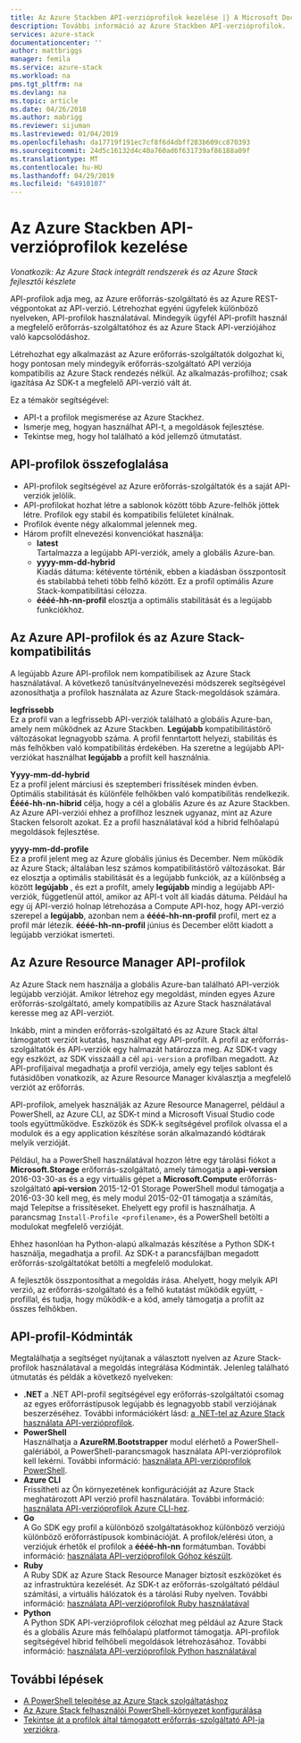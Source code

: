 ```yaml
---
title: Az Azure Stackben API-verzióprofilok kezelése |} A Microsoft Docs
description: További információ az Azure Stackben API-verzióprofilok.
services: azure-stack
documentationcenter: ''
author: mattbriggs
manager: femila
ms.service: azure-stack
ms.workload: na
pms.tgt_pltfrm: na
ms.devlang: na
ms.topic: article
ms.date: 04/26/2018
ms.author: mabrigg
ms.reviewer: sijuman
ms.lastreviewed: 01/04/2019
ms.openlocfilehash: da17719f191ec7cf8f6d4dbff283b609cc870393
ms.sourcegitcommit: 24d5c16132d4c40a760ad6f631739af86188a09f
ms.translationtype: MT
ms.contentlocale: hu-HU
ms.lasthandoff: 04/29/2019
ms.locfileid: "64910107"
---
```

# <a name="manage-api-version-profiles-in-azure-stack"></a>Az Azure Stackben API-verzióprofilok kezelése

*Vonatkozik: Az Azure Stack integrált rendszerek és az Azure Stack fejlesztői készlete*

API-profilok adja meg, az Azure erőforrás-szolgáltató és az Azure REST-végpontokat az API-verzió. Létrehozhat egyéni ügyfelek különböző nyelveken, API-profilok használatával. Mindegyik ügyfél API-profilt használ a megfelelő erőforrás-szolgáltatóhoz és az Azure Stack API-verziójához való kapcsolódáshoz.

Létrehozhat egy alkalmazást az Azure erőforrás-szolgáltatók dolgozhat ki, hogy pontosan mely mindegyik erőforrás-szolgáltató API verziója kompatibilis az Azure Stack rendezés nélkül. Az alkalmazás-profilhoz; csak igazítása Az SDK-t a megfelelő API-verzió vált át.

Ez a témakör segítségével:

 - API-t a profilok megismerése az Azure Stackhez.
 - Ismerje meg, hogyan használhat API-t, a megoldások fejlesztése.
 - Tekintse meg, hogy hol található a kód jellemző útmutatást.

## <a name="summary-of-api-profiles"></a>API-profilok összefoglalása

- API-profilok segítségével az Azure erőforrás-szolgáltatók és a saját API-verziók jelölik.
- API-profilokat hozhat létre a sablonok között több Azure-felhők jöttek létre. Profilok egy stabil és kompatibilis felületet kínálnak.
- Profilok évente négy alkalommal jelennek meg.
- Három profilt elnevezési konvenciókat használja:
    - **latest**  
        Tartalmazza a legújabb API-verziók, amely a globális Azure-ban.
    - **yyyy-mm-dd-hybrid**  
    Kiadás dátuma: kétévente történik, ebben a kiadásban összpontosít és stabilabbá teheti több felhő között. Ez a profil optimális Azure Stack-kompatibilitási célozza.
    - **éééé-hh-nn-profil** elosztja a optimális stabilitását és a legújabb funkciókhoz.

## <a name="azure-api-profiles-and-azure-stack-compatibility"></a>Az Azure API-profilok és az Azure Stack-kompatibilitás

A legújabb Azure API-profilok nem kompatibilisek az Azure Stack használatával. A következő tanúsítványelnevezési módszerek segítségével azonosíthatja a profilok használata az Azure Stack-megoldások számára.

**legfrissebb**  
Ez a profil van a legfrissebb API-verziók található a globális Azure-ban, amely nem működnek az Azure Stackben. **Legújabb** kompatibilitástörő változásokat legnagyobb száma. A profil fenntartott helyezi, stabilitás és más felhőkben való kompatibilitás érdekében. Ha szeretne a legújabb API-verziókat használhat **legújabb** a profilt kell használnia.

**Yyyy-mm-dd-hybrid**  
Ez a profil jelent márciusi és szeptemberi frissítések minden évben. Optimális stabilitását és különféle felhőkben való kompatibilitás rendelkezik. **Éééé-hh-nn-hibrid** célja, hogy a cél a globális Azure és az Azure Stackben. Az Azure API-verziói ehhez a profilhoz lesznek ugyanaz, mint az Azure Stacken felsorolt azokat. Ez a profil használatával kód a hibrid felhőalapú megoldások fejlesztése.

**yyyy-mm-dd-profile**  
Ez a profil jelent meg az Azure globális június és December. Nem működik az Azure Stack; általában lesz számos kompatibilitástörő változásokat. Bár ez elosztja a optimális stabilitását és a legújabb funkciók, az a különbség a között **legújabb** , és ezt a profilt, amely **legújabb** mindig a legújabb API-verziók, függetlenül attól, amikor az API-t volt áll kiadás dátuma. Például ha egy új API-verzió holnap létrehozása a Compute API-hoz, hogy API-verzió szerepel a **legújabb**, azonban nem a **éééé-hh-nn-profil** profil, mert ez a profil már létezik. **éééé-hh-nn-profil** június és December előtt kiadott a legújabb verziókat ismerteti.

## <a name="azure-resource-manager-api-profiles"></a>Az Azure Resource Manager API-profilok

Az Azure Stack nem használja a globális Azure-ban található API-verziók legújabb verzióját. Amikor létrehoz egy megoldást, minden egyes Azure erőforrás-szolgáltató, amely kompatibilis az Azure Stack használatával keresse meg az API-verziót.

Inkább, mint a minden erőforrás-szolgáltató és az Azure Stack által támogatott verziót kutatás, használhat egy API-profilt. A profil az erőforrás-szolgáltatók és API-verziók egy halmazát határozza meg. Az SDK-t vagy egy eszközt, az SDK visszaáll a cél `api-version` a profilban megadott. Az API-profiljaival megadhatja a profil verziója, amely egy teljes sablont és futásidőben vonatkozik, az Azure Resource Manager kiválasztja a megfelelő verziót az erőforrás.

API-profilok, amelyek használják az Azure Resource Managerrel, például a PowerShell, az Azure CLI, az SDK-t mind a Microsoft Visual Studio code tools együttműködve. Eszközök és SDK-k segítségével profilok olvassa el a modulok és a egy application készítése során alkalmazandó kódtárak melyik verzióját.

Például, ha a PowerShell használatával hozzon létre egy tárolási fiókot a **Microsoft.Storage** erőforrás-szolgáltató, amely támogatja a **api-version** 2016-03-30-as és a egy virtuális gépet a  **Microsoft.Compute** erőforrás-szolgáltató **api-version** 2015-12-01 Storage PowerShell modul támogatja a 2016-03-30 kell meg, és mely modul 2015-02-01 támogatja a számítás, majd Telepítse a frissítéseket. Ehelyett egy profil is használhatja. A parancsmag `Install-Profile <profilename>`, és a PowerShell betölti a modulokat megfelelő verzióját.

Ehhez hasonlóan ha Python-alapú alkalmazás készítése a Python SDK-t használja, megadhatja a profil. Az SDK-t a parancsfájlban megadott erőforrás-szolgáltatókat betölti a megfelelő modulokat.

A fejlesztők összpontosíthat a megoldás írása. Ahelyett, hogy melyik API verzió, az erőforrás-szolgáltató és a felhő kutatást működik együtt, -profillal, és tudja, hogy működik-e a kód, amely támogatja a profilt az összes felhőkben.

## <a name="api-profile-code-samples"></a>API-profil-Kódminták

Megtalálhatja a segítséget nyújtanak a választott nyelven az Azure Stack-profilok használatával a megoldás integrálása Kódminták. Jelenleg található útmutatás és példák a következő nyelveken:

- **.NET** a .NET API-profil segítségével egy erőforrás-szolgáltatói csomag az egyes erőforrástípusok legújabb és legnagyobb stabil verziójának beszerzéséhez. További információkért lásd: [a .NET-tel az Azure Stack használata API-verzióprofilok](azure-stack-version-profiles-net.md).
- **PowerShell**  
Használhatja a **AzureRM.Bootstrapper** modul elérhető a PowerShell-galériából, a PowerShell-parancsmagok használata API-verzióprofilok kell lekérni. További információ: [használata API-verzióprofilok PowerShell](azure-stack-version-profiles-powershell.md).
- **Azure CLI**  
Frissítheti az Ön környezetének konfigurációját az Azure Stack meghatározott API verzió profil használatára. További információ: [használata API-verzióprofilok Azure CLI-hez](azure-stack-version-profiles-azurecli2.md).
- **Go**  
A Go SDK egy profil a különböző szolgáltatásokhoz különböző verziójú különböző erőforrástípusok kombinációját. A profilok/elérési úton, a verziójuk érhetők el profilok a **éééé-hh-nn** formátumban. További információ: [használata API-verzióprofilok Góhoz készült](azure-stack-version-profiles-go.md).
- **Ruby**  
A Ruby SDK az Azure Stack Resource Manager biztosít eszközöket és az infrastruktúra kezelését. Az SDK-t az erőforrás-szolgáltató például számítási, a virtuális hálózatok és a tárolási Ruby nyelven. További információ: [használata API-verzióprofilok Ruby használatával](azure-stack-version-profiles-ruby.md)
- **Python**  
A Python SDK API-verzióprofilok célozhat meg például az Azure Stack és a globális Azure más felhőalapú platformot támogatja. API-profilok segítségével hibrid felhőbeli megoldások létrehozásához. További információ: [használata API-verzióprofilok Python használatával](azure-stack-version-profiles-python.md)

## <a name="next-steps"></a>További lépések

* [A PowerShell telepítése az Azure Stack szolgáltatáshoz](../operator/azure-stack-powershell-install.md)
* [Az Azure Stack felhasználói PowerShell-környezet konfigurálása](azure-stack-powershell-configure-user.md)
* [Tekintse át a profilok által támogatott erőforrás-szolgáltató API-ja verziókra](azure-stack-profiles-azure-resource-manager-versions.md).
